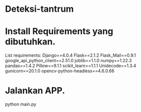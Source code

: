 # Deteksi-tantrum
Install Requirements yang dibutuhkan.
==========================================
List requirements:
Django==4.0.4
Flask==2.1.2
Flask_Mail==0.9.1
google_api_python_client==2.51.0
joblib==1.1.0
numpy==1.22.3
pandas==1.4.2
Pillow==9.1.1
scikit_learn==1.1.1
Unidecode==1.3.4
gunicorn==20.1.0
opencv-python-headless==4.6.0.66

Jalankan APP.
=========================================
python main.py
